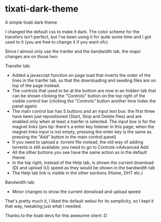 # tixati-dark-theme
A simple tixati dark theme

I changed the default css to make it dark.
The color scheme for the transfers isn't perfect, but I've been using it for quite some time and I got used to it (you are free to change it if you want ofc).

Since I almost only use the tranfer and the bandwidth tab, the major changes are on those two:

Transfer tab:
  - Added a javascript function on page load that inverts the order of the lines in the tranfer tab, so that the downloading and seeding files are on top of the page instead.
  - The controls that used to be at the bottom are now in an hidden tab that can be shown clicking the "Controls" button on the top right of the visible control bar (clicking the "Controls" button another time hides the panel again)
  - The main control bar has 5 buttons and an input text box: the first three have been just repositioned (Start, Stop and Delete files) and are enabled only when at least a tranfer is selected. The input box is for the magnet links (pro tip: there's a enter key listener in this page; when the magnet links input is not empty, pressing the enter key is the same as pressing the "Add" button in the main control panel)
  - If you need to upload a .torrent file instead, the old way of adding torrents is still available: you need to go to Controls->Advanced Add
  - All the other buttons you see have the same action as in the default theme.
  - In the top right, instead of the Help tab, is shown the current download (D) and upload (U) speed as they would be shown in the bandwidth tab
  - The Help tab link is visible in the other sections (Home, DHT etc.)

Bandwidth tab:
  - Minor changes to show the current donwload and upload speed
  
That's pretty much it, I liked the default webui for its semplicity, so I kept it that way, tweaking just what I needed.


Thanks to the tixati devs for this awesome client :D
